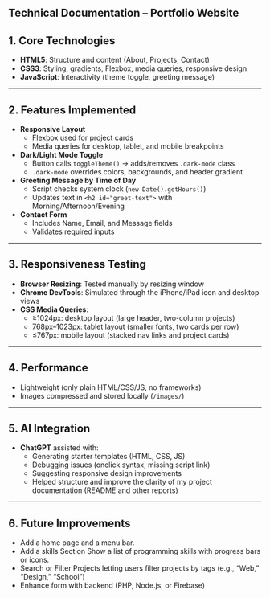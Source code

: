 Technical Documentation – Portfolio Website
---


## 1. Core Technologies
- **HTML5**: Structure and content (About, Projects, Contact)
- **CSS3**: Styling, gradients, Flexbox, media queries, responsive design
- **JavaScript**: Interactivity (theme toggle, greeting message)

---

## 2. Features Implemented
- **Responsive Layout**
    - Flexbox used for project cards
    - Media queries for desktop, tablet, and mobile breakpoints
- **Dark/Light Mode Toggle**
    - Button calls `toggleTheme()` → adds/removes `.dark-mode` class
    - `.dark-mode` overrides colors, backgrounds, and header gradient
- **Greeting Message by Time of Day**
    - Script checks system clock (`new Date().getHours()`)
    - Updates text in `<h2 id="greet-text">` with Morning/Afternoon/Evening
- **Contact Form**
    - Includes Name, Email, and Message fields
    - Validates required inputs

---

## 3. Responsiveness Testing
- **Browser Resizing**: Tested manually by resizing window
- **Chrome DevTools**: Simulated through the iPhone/iPad icon  and desktop views
- **CSS Media Queries**:
    - ≥1024px: desktop layout (large header, two-column projects)
    - 768px–1023px: tablet layout (smaller fonts, two cards per row)
    - ≤767px: mobile layout (stacked nav links and project cards)

---

## 4. Performance
- Lightweight (only plain HTML/CSS/JS, no frameworks)
- Images compressed and stored locally (`/images/`)

---

## 5. AI Integration
- **ChatGPT** assisted with:
    - Generating starter templates (HTML, CSS, JS)
    - Debugging issues (onclick syntax, missing script link)
    - Suggesting responsive design improvements
    - Helped structure and improve the clarity of my project documentation (README and other reports)
---

## 6. Future Improvements
- Add a home page and a menu bar.
- Add a skills Section Show a list of programming skills with progress bars or icons.
- Search or Filter Projects letting users filter projects by tags (e.g., “Web,” “Design,” “School”)
- Enhance form with backend (PHP, Node.js, or Firebase)  

